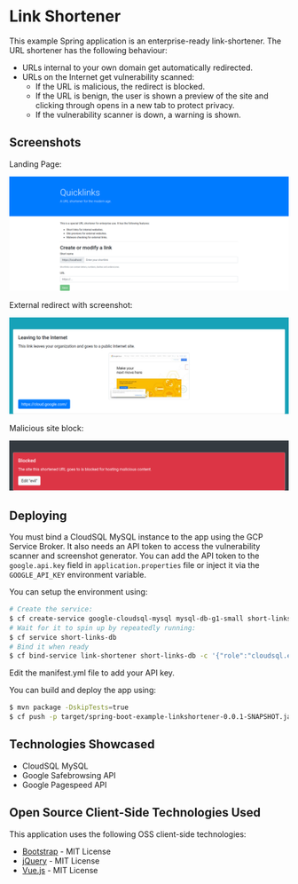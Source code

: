 # Link Shortener

This example Spring application is an enterprise-ready link-shortener.
The URL shortener has the following behaviour:
 
 * URLs internal to your own domain get automatically redirected.
 * URLs on the Internet get vulnerability scanned:
   * If the URL is malicious, the redirect is blocked.
   * If the URL is benign, the user is shown a preview of the site and clicking through opens in a new tab to protect privacy.
   * If the vulnerability scanner is down, a warning is shown.

## Screenshots

Landing Page:

![Landing Page](screenshots/landing.png)

External redirect with screenshot:

![external redirect with screenshot](screenshots/external.png)

Malicious site block:

![blocked malicious site example](screenshots/bad.png)

## Deploying

You must bind a CloudSQL MySQL instance to the app using the GCP Service Broker.
It also needs an API token to access the vulnerability scanner and screenshot generator.
You can add the API token to the `google.api.key` field in `application.properties` file or inject it via the `GOOGLE_API_KEY` environment variable.

You can setup the environment using:

```bash
# Create the service:
$ cf create-service google-cloudsql-mysql mysql-db-g1-small short-links-db
# Wait for it to spin up by repeatedly running:
$ cf service short-links-db
# Bind it when ready
$ cf bind-service link-shortener short-links-db -c '{"role":"cloudsql.editor"}'
```

Edit the manifest.yml file to add your API key.

You can build and deploy the app using:

```bash
$ mvn package -DskipTests=true
$ cf push -p target/spring-boot-example-linkshortener-0.0.1-SNAPSHOT.jar
```

## Technologies Showcased

* CloudSQL MySQL
* Google Safebrowsing API
* Google Pagespeed API

## Open Source Client-Side Technologies Used

This application uses the following OSS client-side technologies:

* [Bootstrap](https://getbootstrap.com/) - MIT License
* [jQuery](https://jquery.com/) - MIT License
* [Vue.js](https://vuejs.org/) - MIT License
